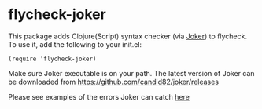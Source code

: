 flycheck-joker
=================

This package adds Clojure(Script) syntax checker (via [Joker](https://github.com/candid82/joker)) to flycheck. To use it, add the following
to your init.el:

```
(require 'flycheck-joker)
```

Make sure Joker executable is on your path. The latest version
of Joker can be downloaded from https://github.com/candid82/joker/releases

Please see examples of the errors Joker can catch [here](https://github.com/candid82/SublimeLinter-contrib-joker#examples)

